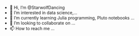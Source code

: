 - 👋 Hi, I’m @StarwolfDancing
- 👀 I’m interested in data science,...
- 🌱 I’m currently learning Julia programming, Pluto notebooks ...
- 💞️ I’m looking to collaborate on ...
- 📫 How to reach me ...

<!---
StarwolfDancing/StarwolfDancing is a ✨ special ✨ repository because its `README.md` (this file) appears on your GitHub profile.
You can click the Preview link to take a look at your changes.
--->
